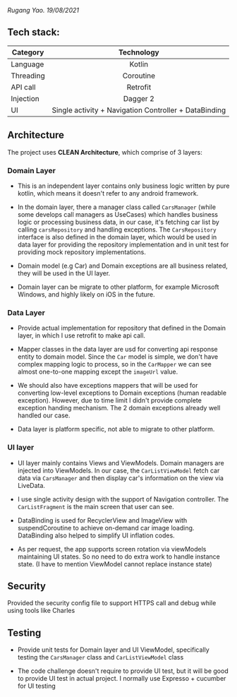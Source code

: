 _Rugang Yao. 19/08/2021_


## Tech stack:
| Category      | Technology                                            |
| ------------- |:-----------------------------------------------------:|
| Language      | Kotlin                                                |
| Threading     | Coroutine                                             |
| API call      | Retrofit                                              |
| Injection     | Dagger 2                                              |
| UI            | Single activity + Navigation Controller + DataBinding |


## Architecture
The project uses __CLEAN Architecture__, which comprise of 3 layers:

### Domain Layer
* This is an independent layer contains only business logic written by pure kotlin, which means it doesn't refer to any android framework.

* In the domain layer, there a manager class called `CarsManager` (while some develops call managers as UseCases) which handles business logic or processing business data, in our case, it's fetching car list by calling `carsRepository` and handling exceptions. The `CarsRepository` interface is also defined in the domain layer, which would be used in data layer for providing the repository implementation and in unit test for providing mock repository implementations.

* Domain model (e.g Car) and Domain exceptions are all business related, they will be used in the UI layer.

* Domain layer can be migrate to other platform, for example Microsoft Windows, and highly likely on iOS in the future.


### Data Layer
* Provide actual implementation for repository that defined in the Domain layer, in which I use retrofit to make api call.

* Mapper classes in the data layer are usd for converting api response entity to domain model. Since  the `Car` model is simple, we don't
  have complex mapping logic to process, so in the `CarMapper` we can see almost one-to-one mapping except the `imageUrl` value.

* We should also have exceptions mappers that will be used for converting low-level exceptions to Domain exceptions (human readable exception).
  However, due to time limit I didn't provide complete exception handing mechanism. The 2 domain exceptions already well handled our case.

* Data layer is platform specific, not able to migrate to other platform.


### UI layer
* UI layer mainly contains Views and ViewModels. Domain managers are injected into ViewModels. In our case, the `CarListViewModel` fetch
  car data via `CarsManager` and then display car's information on the view via LiveData.

* I use single activity design with the support of Navigation controller. The `CarListFragment` is the main screen that user can see.

* DataBinding is used for RecyclerView and ImageView with suspendCoroutine to achieve on-demand car image loading. DataBinding also
  helped to simplify UI inflation codes.

* As per request, the app supports screen rotation via viewModels maintaining UI states. So no need to do extra work to handle instance state.
  (I have to mention ViewModel cannot replace instance state)


## Security
Provided the security config file to support HTTPS call and debug while using tools like Charles


## Testing
* Provide unit tests for Domain layer and UI ViewModel, specifically testing the `CarsManager` class and `CarListViewModel` class

* The code challenge doesn't require to provide UI test, but it will be good to provide UI test in actual project. I normally use
  Expresso + cucumber for UI testing